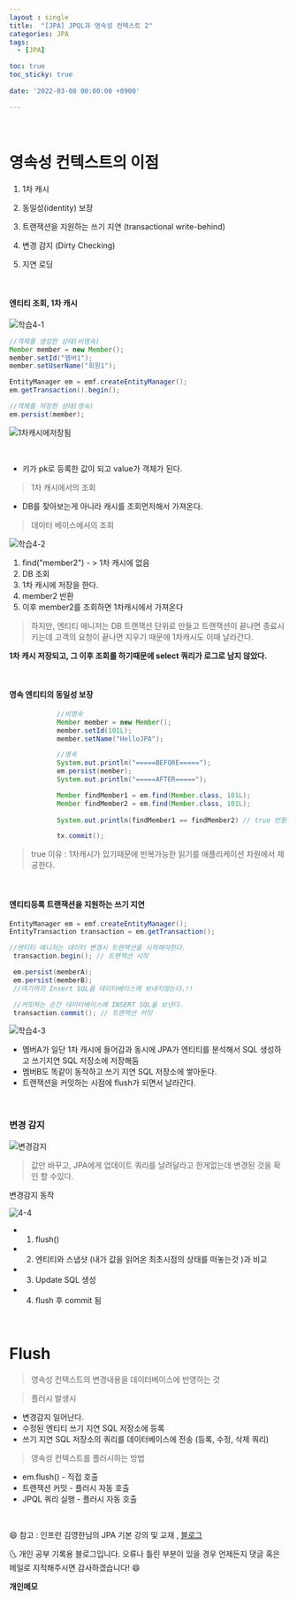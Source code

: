 ```yaml
---
layout : single
title:  "[JPA] JPQL과 영속성 컨텍스트 2"
categories: JPA
tags:
  - [JPA]

toc: true
toc_sticky: true
 
date: '2022-03-08 00:00:00 +0900'

---
```



<br>

# 영속성 컨텍스트의 이점

1) 1차 캐시

2) 동일성(identity) 보장

3) 트랜잭션을 지원하는 쓰기 지연 (transactional write-behind)

4) 변경 감지 (Dirty Checking)

5) 지연 로딩 



<br>


#### 엔티티 조회, 1차 캐시

![학습4-1](https://user-images.githubusercontent.com/52389219/157181924-a855bd28-84f5-45fd-8b66-c7ce5719a56e.PNG)
<BR>

```java
//객체를 생성한 상태(비영속)
Member member = new Member();
member.setId("멤버1");
member.setUserName("회원1");

EntityManager em = emf.createEntityManager();
em.getTransaction().begin();

//객체를 저장한 상태(영속)
em.persist(member);
```

![1차캐시에저장됨](https://user-images.githubusercontent.com/52389219/157181906-9925a0b3-1ef1-4bc1-b2de-3f59284530fe.PNG)

<BR>


- 키가 pk로 등록한 값이 되고 value가 객체가 된다. 

> 1차 캐시에서의 조회 

- DB를 찾아보는게 아니라 캐시를 조회먼저해서 가져온다. 



> 데이터 베이스에서의 조회 

![학습4-2](https://user-images.githubusercontent.com/52389219/157181934-3c8bd246-cd98-4122-8297-a970aeb4eeac.PNG)

1. find("member2") - > 1차 캐시에 없음
2. DB 조회
3. 1차 캐시에 저장을 한다.
4. member2 반환
5. 이후 member2를 조회하면 1차캐시에서 가져온다 

> 하지만, 엔티티 매니저는 DB 트랜잭션 단위로 만들고 트랜잭션이 끝나면 종료시키는데 고객의 요청이 끝나면 지우기 때문에 1차캐시도 이때 날라간다. 

**1차 캐시 저장되고, 그 이후 조회를 하기때문에 select 쿼리가 로그로 남지 않았다.**

<br>

#### 영속 엔티티의 동일성 보장

```java
            //비영속
            Member member = new Member();
            member.setId(101L);
            member.setName("HelloJPA");

            //영속
            System.out.println("=====BEFORE=====");
            em.persist(member);
            System.out.println("=====AFTER=====");

            Member findMember1 = em.find(Member.class, 101L);
            Member findMember2 = em.find(Member.class, 101L);
            
            System.out.println(findMember1 == findMember2) // true 반환함! 

            tx.commit();
```

> true 이유 : 1차캐시가 있기때문에 반복가능한 읽기를 애플리케이션 차원에서 제공한다.

<br>

#### 엔티티등록 트랜잭션을 지원하는 쓰기 지연

```java
EntityManager em = emf.createEntityManager();
EntityTransaction transaction = em.getTransaction();

//엔티티 매니저는 데이터 변경시 트랜잭션을 시작해야한다.
 transaction.begin(); // 트랜잭션 시작

 em.persist(memberA);
 em.persist(memberB);
 //여기까지 Insert SQL을 데이터베이스에 보내지않는다.!!

 //커밋하는 순간 데이터베이스에 INSERT SQL을 보낸다.
 transaction.commit(); // 트랜잭션 커밋

```

![학습4-3](https://user-images.githubusercontent.com/52389219/157181939-818f600e-1e1b-41a3-9f27-d8184e43d160.PNG)

- 멤버A가 일단 1차 캐시에 들어감과 동시에 JPA가 엔티티를 분석해서 SQL 생성하고 쓰기지연 SQL 저장소에 저장해둠
- 멤버B도 똑같이 동작하고 쓰기 지연 SQL 저장소에 쌓아둔다. 
- 트랜잭션을 커밋하는 시점에 flush가 되면서 날라간다.

<br>

### 변경 감지

![변경감지](https://user-images.githubusercontent.com/52389219/157181910-b00b174f-6559-4ca3-b3fe-19d095003c11.PNG)


> 값만 바꾸고, JPA에게 업데이트 쿼리를 날려달라고 한게없는데 변경된 것을 확인 할 수있다. 

변경감지 동작

![4-4](https://user-images.githubusercontent.com/52389219/157181947-d1b385ce-9a3a-4caa-9074-0b5988ed0daa.PNG)

- 1. flush() 
- 2. 엔티티와 스냅샷 (내가 값을 읽어온 최초시점의 상태를 떠놓는것 )과 비교 
- 3. Update SQL 생성 
- 4. flush 후  commit 됨


<BR>

# Flush 

> 영속성 컨텍스트의 변경내용을 데이터베이스에 반영하는 것

> 플러시 발생시
- 변경감지 일어난다.
- 수정된 엔티티 쓰기 지연 SQL 저장소에 등록
- 쓰기 지연 SQL 저장소의 쿼리를 데이터베이스에 전송 (등록, 수정, 삭제 쿼리)

> 영속성 컨텍스트를 플러시하는 방법
- em.flush() - 직접 호출
- 트랜잭션 커밋 - 플러시 자동 호출
- JPQL 쿼리 실행 - 플러시 자동 호출 

<BR>


😄 참고 : 인프런 김영한님의 JPA 기본 강의 및 교재 , [블로그](https://ultrakain.gitbooks.io/jpa/content/chapter3/chapter3.1.html)

🌜 개인 공부 기록용 블로그입니다. 오류나 틀린 부분이 있을 경우 
언제든지 댓글 혹은 메일로 지적해주시면 감사하겠습니다! 😄
<br>

**개인메모** 
